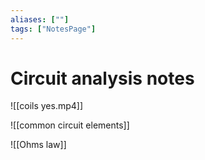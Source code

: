 ```yaml
---
aliases: [""]
tags: ["NotesPage"]
---
```


# Circuit analysis notes

![[coils yes.mp4]]

![[common circuit elements]]

![[Ohms law]]
